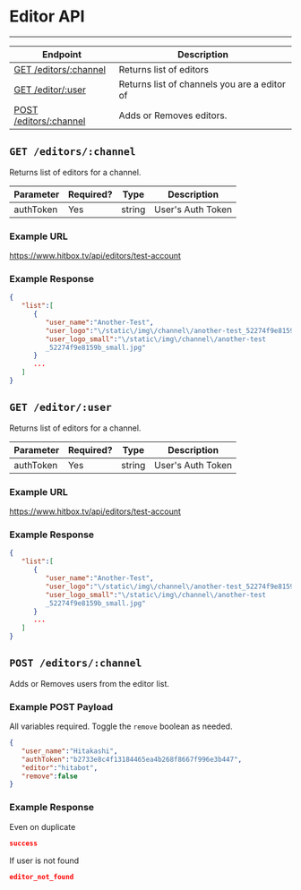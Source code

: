 # Editor API
***


| Endpoint | Description |
| ---- | --------------- |
| [GET /editors/:channel](/editors.md#get-editorschannel) |  Returns list of editors |
| [GET /editor/:user](/editors.md#get-editoruser) | Returns list of channels you are a editor of |
| [POST /editors/:channel](/editors.md#post-editorschannel) | Adds or Removes editors. |

## `GET /editors/:channel`

Returns list of editors for a channel.

| Parameter | Required? | Type | Description |
| --- | --- | --- | --- |
| authToken | Yes | string | User's Auth Token |

### Example URL

https://www.hitbox.tv/api/editors/test-account

### Example Response 

```json
{
   "list":[
      {
         "user_name":"Another-Test",
         "user_logo":"\/static\/img\/channel\/another-test_52274f9e8159b_large.jpg",
         "user_logo_small":"\/static\/img\/channel\/another-test
         _52274f9e8159b_small.jpg"
      }
      ...
   ]
}
```

## `GET /editor/:user`

Returns list of editors for a channel.

| Parameter | Required? | Type | Description |
| --- | --- | --- | --- |
| authToken | Yes | string | User's Auth Token |

### Example URL

https://www.hitbox.tv/api/editors/test-account

### Example Response 

```json
{
   "list":[
      {
         "user_name":"Another-Test",
         "user_logo":"\/static\/img\/channel\/another-test_52274f9e8159b_large.jpg",
         "user_logo_small":"\/static\/img\/channel\/another-test
         _52274f9e8159b_small.jpg"
      }
      ...
   ]
}
```

## `POST /editors/:channel`

Adds or Removes users from the editor list.

### Example POST Payload

All variables required. Toggle the `remove` boolean as needed.

```json
{
   "user_name":"Hitakashi",
   "authToken":"b2733e8c4f13184465ea4b268f8667f996e3b447",
   "editor":"hitabot",
   "remove":false
}
```

### Example Response

Even on duplicate 
```json
success
```

If user is not found

```json
editor_not_found
```
